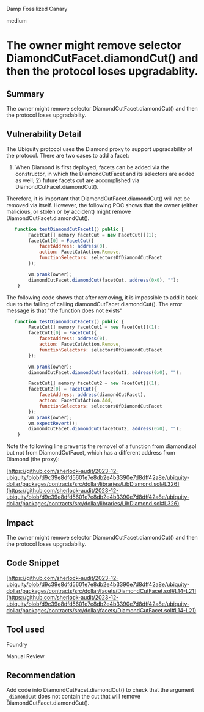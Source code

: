 Damp Fossilized Canary

medium

# The owner might remove selector DiamondCutFacet.diamondCut() and then the protocol loses upgradablity.

## Summary
The owner might remove selector DiamondCutFacet.diamondCut() and then the protocol loses upgradablity.

## Vulnerability Detail
The Ubiquity protocol uses the Diamond proxy to support upgradability of the protocol. There are two cases to add a facet:
1) When Diamond is first deployed, facets can be added via the constructor, in which the DiamondCutFacet and its selectors are added as well; 2) future facets cut are accomplished via DiamondCutFacet.diamondCut().

Therefore, it is important that DiamondCutFacet.diamondCut() will not be removed via itself. However, the following POC shows that the owner (either malicious, or stolen or by accident) might remove DiamondCutFacet.diamondCut().

```javascript
   function testDiamondCutFacet1() public {
        FacetCut[] memory facetCut = new FacetCut[](1);
        facetCut[0] = FacetCut({
            facetAddress: address(0),
            action: FacetCutAction.Remove,
            functionSelectors: selectorsOfDiamondCutFacet
        });

        vm.prank(owner);
        diamondCutFacet.diamondCut(facetCut, address(0x0), "");
    }
```

The following code shows that after removing, it is impossible to add it back due to the failing of calling diamondCutFacet.diamondCut(). The error message is that "the function does not exists"

```javascript
   function testDiamondCutFacet2() public {
        FacetCut[] memory facetCut1 = new FacetCut[](1);
        facetCut1[0] = FacetCut({
            facetAddress: address(0),
            action: FacetCutAction.Remove,
            functionSelectors: selectorsOfDiamondCutFacet
        });

        vm.prank(owner);
        diamondCutFacet.diamondCut(facetCut1, address(0x0), "");

        FacetCut[] memory facetCut2 = new FacetCut[](1);
        facetCut2[0] = FacetCut({
            facetAddress: address(diamondCutFacet),
            action: FacetCutAction.Add,
            functionSelectors: selectorsOfDiamondCutFacet
        });
        vm.prank(owner);
        vm.expectRevert();
        diamondCutFacet.diamondCut(facetCut2, address(0x0), "");
    }

```

Note the following line prevents the removel of a function from diamond.sol but not from DiamondCutFacet, which has a different address from Diamond (the proxy): 

[https://github.com/sherlock-audit/2023-12-ubiquity/blob/d9c39e8dfd5601e7e8db2e4b3390e7d8dff42a8e/ubiquity-dollar/packages/contracts/src/dollar/libraries/LibDiamond.sol#L326](https://github.com/sherlock-audit/2023-12-ubiquity/blob/d9c39e8dfd5601e7e8db2e4b3390e7d8dff42a8e/ubiquity-dollar/packages/contracts/src/dollar/libraries/LibDiamond.sol#L326)

## Impact
The owner might remove selector DiamondCutFacet.diamondCut() and then the protocol loses upgradablity.

## Code Snippet

[https://github.com/sherlock-audit/2023-12-ubiquity/blob/d9c39e8dfd5601e7e8db2e4b3390e7d8dff42a8e/ubiquity-dollar/packages/contracts/src/dollar/facets/DiamondCutFacet.sol#L14-L21](https://github.com/sherlock-audit/2023-12-ubiquity/blob/d9c39e8dfd5601e7e8db2e4b3390e7d8dff42a8e/ubiquity-dollar/packages/contracts/src/dollar/facets/DiamondCutFacet.sol#L14-L21)


## Tool used
Foundry

Manual Review

## Recommendation
Add code into  DiamondCutFacet.diamondCut() to check that  the argument ``_diamondCut`` does not contain the cut that will remove DiamondCutFacet.diamondCut().